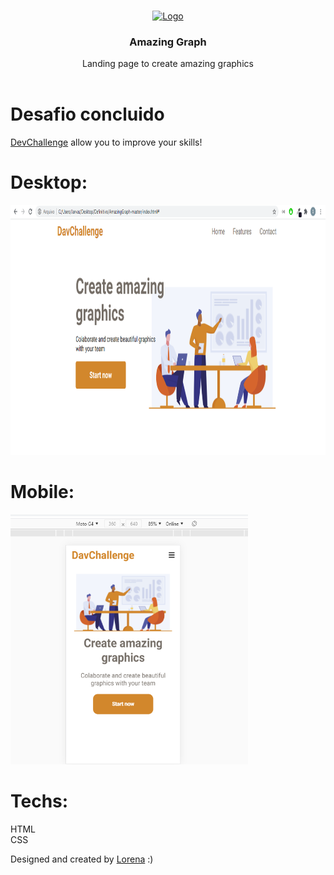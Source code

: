 <br />
<p align="center">
  <a href="http://www.freepik.com">
    <img src="https://trello-attachments.s3.amazonaws.com/590fa896d2d25e50583de620/874x512/2bc76fc9373587c9d5ca571d19530719/4435_1.png" alt="Logo" width="250" height="150">
  </a>

  <h3 align="center">Amazing Graph</h3>

  <p align="center">
    Landing page to create amazing graphics
       <br />
    <br />
    
  </p>
</p>



# Desafio concluido
<a href="https://devchallenge.now.sh/"> DevChallenge</a> allow you to improve your skills!

# Desktop: 
<img src="assets/img-desk.png" width="700" height="400">

# Mobile:
<img src="assets/img-sm.png" width="380" height="400">

# Techs: 
HTML<br>
CSS

Designed and created by  <a href="https://github.com/Lorenalgm">Lorena</a> :)
